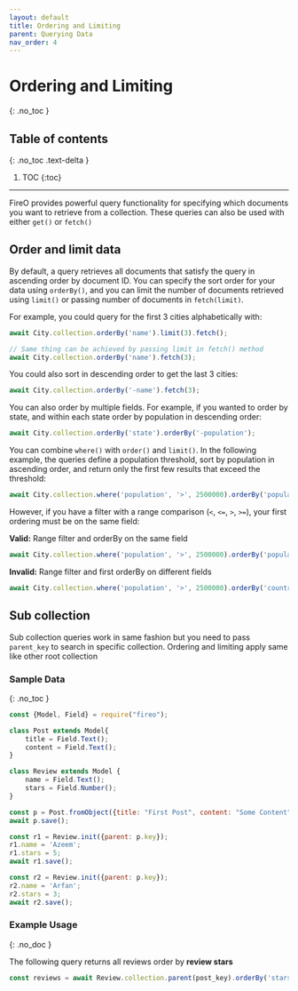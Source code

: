 ```yaml
---
layout: default
title: Ordering and Limiting
parent: Querying Data
nav_order: 4
---
```


# Ordering and Limiting
{: .no_toc }

## Table of contents
{: .no_toc .text-delta }

1. TOC
{:toc}

---

FireO provides powerful query functionality for specifying which documents you want to retrieve from a 
collection. These queries can also be used with either `get()` or `fetch()`

## Order and limit data
By default, a query retrieves all documents that satisfy the query in ascending order by document ID. 
You can specify the sort order for your data using `orderBy()`, and you can limit the number of documents 
retrieved using `limit()` or passing number of documents in `fetch(limit)`.

For example, you could query for the first 3 cities alphabetically with:
```js
await City.collection.orderBy('name').limit(3).fetch();

// Same thing can be achieved by passing limit in fetch() method
await City.collection.orderBy('name').fetch(3);
```

You could also sort in descending order to get the last 3 cities:
```js
await City.collection.orderBy('-name').fetch(3);
```
You can also order by multiple fields. For example, if you wanted to order by state, 
and within each state order by population in descending order:
```js
await City.collection.orderBy('state').orderBy('-population');
```

You can combine `where()` with `order()` and `limit()`. In the following example, 
the queries define a population threshold, sort by population in ascending order, 
and return only the first few results that exceed the threshold:

```js
await City.collection.where('population', '>', 2500000).orderBy('population').limit(2).fetch();
```
However, if you have a filter with a range comparison (`<`, `<=`, `>`, `>=`), your first ordering 
must be on the same field:

**Valid:** Range filter and orderBy on the same field
```js
await City.collection.where('population', '>', 2500000).orderBy('population').fetch();
```

**Invalid:** Range filter and first orderBy on different fields
```js
await City.collection.where('population', '>', 2500000).orderBy('country');
```

## Sub collection
Sub collection queries work in same fashion but you need to pass `parent_key` to search in specific collection. Ordering and limiting apply same like other root collection

### Sample Data
{: .no_toc }

```js
const {Model, Field} = require("fireo");

class Post extends Model{
    title = Field.Text();
    content = Field.Text();
}

class Review extends Model {
    name = Field.Text();
    stars = Field.Number();
}

const p = Post.fromObject({title: "First Post", content: "Some Content"});
await p.save();

const r1 = Review.init({parent: p.key});
r1.name = 'Azeem';
r1.stars = 5;
await r1.save();

const r2 = Review.init({parent: p.key});
r2.name = 'Arfan';
r2.stars = 3;
await r2.save();
```

### Example Usage
{: .no_doc }

The following query returns all reviews order by **review stars**

```js
const reviews = await Review.collection.parent(post_key).orderBy('stars').fetch();
```